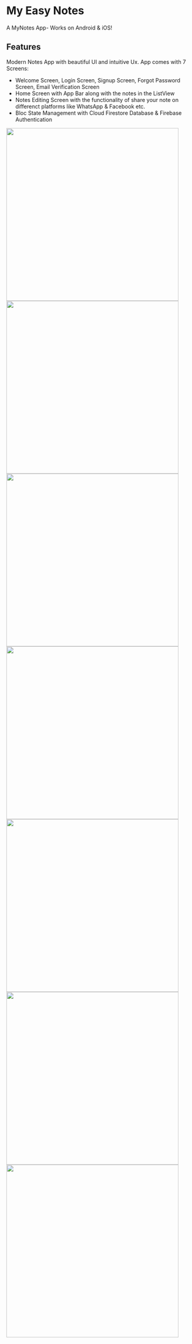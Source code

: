 # My Easy Notes 

A MyNotes App- Works on Android & iOS! 

## Features
Modern Notes App with beautiful UI and intuitive Ux. 
App comes with 7 Screens:
- Welcome Screen, Login Screen, Signup Screen, Forgot Password Screen, Email Verification Screen
- Home Screen with App Bar along with the notes in the ListView
- Notes Editing Screen with the functionality of share your note on differenct platforms like WhatsApp & Facebook etc.
- Bloc State Management with Cloud Firestore Database & Firebase Authentication

<img src= "https://user-images.githubusercontent.com/81349474/187483397-dd45acea-7f20-4696-9bf5-9ce72ebe3531.jpg" height= 450 />
<img src= "https://user-images.githubusercontent.com/81349474/187483420-e208ae86-32e3-4f13-89cf-92d51c1a16af.jpg" height= 450 />
<img src= "https://user-images.githubusercontent.com/81349474/187483433-01365fae-f7f9-4e69-804f-9c7617cbd07a.jpg" height= 450 />
<img src= "https://user-images.githubusercontent.com/81349474/187483439-95f5d2ea-9d44-47c5-afb7-cf987c4fdb07.jpg" height= 450 />
<img src= "https://user-images.githubusercontent.com/81349474/187483447-04f479ec-bd41-465a-971a-f6fc4b4ac644.jpg" height= 450 />
<img src= "https://user-images.githubusercontent.com/81349474/187483450-22f9a0a6-9fc8-459c-b2aa-cd5c9c92e4de.jpg" height= 450 />
<img src= "https://user-images.githubusercontent.com/81349474/187483458-ffcf98f2-8053-4feb-89be-12a64480a99e.jpg" height= 450 />


